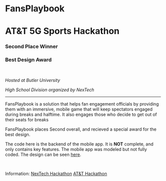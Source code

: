 # FansPlaybook
# AT&T 5G Sports Hackathon

### Second Place Winner
### Best Design Award

&nbsp;
&nbsp;

*Hosted at Butler University*

*High School Division organized by NexTech*

---

FansPlaybook is a solution that helps fan engagement officials by providing them with an immersive, mobile game that will keep spectators engaged during breaks and halftime. It also engages those who decide to get out of their seats for breaks

FansPlaybook places Second overall, and recieved a special award for the best design. 

The code here is the backend of the mobile app. It is **NOT** complete, and only contains key features. The mobile app was modeled but not fully coded. The design can be seen [here](https://www.figma.com/file/T5zOY0HTuV742LVLVCUuhe/FansPlaybook?node-id=0%3A1).


&nbsp;
&nbsp;

Information:
[NexTech Hackathon](https://nextech.org/programs/5ghackathon/)
[AT&T Hackathon](https://www.eventbrite.com/e/atts-5g-sports-hackathon-tickets-160847965595)
